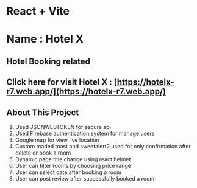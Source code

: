 # React + Vite

# Name : Hotel X

## Hotel Booking related

## Click here for visit Hotel X : [https://hotelx-r7.web.app/](https://hotelx-r7.web.app/)

## About This Project

1. Used JSONWEBTOKEN for secure api
1. Used Firebase authentication system for manage users
1. Google map for view live location
1. Custom maded toast and sweetalert2 used for only confirmation after delete or book a room
1. Dynamic page title change using react helmet
1. User can filter rooms by choosing price range
1. User can select date after booking a room
1. User can post review after successfully booked a room
